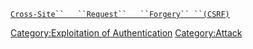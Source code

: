 [`Cross-Site``   ``Request``   ``Forgery``
 ``(CSRF)`](Cross-Site_Request_Forgery_\(CSRF\) "wikilink")

[Category:Exploitation of
Authentication](Category:Exploitation_of_Authentication "wikilink")
[Category:Attack](Category:Attack "wikilink")
